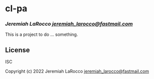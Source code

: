 # cl-pa
### _Jeremiah LaRocco <jeremiah_larocco@fastmail.com>_

This is a project to do ... something.

## License

ISC


Copyright (c) 2022 Jeremiah LaRocco <jeremiah_larocco@fastmail.com>


